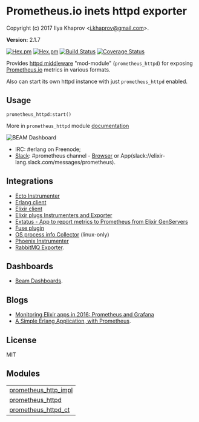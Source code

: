 

# Prometheus.io inets httpd exporter #

Copyright (c) 2017 Ilya Khaprov <<i.khaprov@gmail.com>>.

__Version:__ 2.1.7

[![Hex.pm](https://img.shields.io/hexpm/v/prometheus_httpd.svg?maxAge=2592000?style=plastic)](https://hex.pm/packages/prometheus_httpd)
[![Hex.pm](https://img.shields.io/hexpm/dt/prometheus_httpd.svg?maxAge=2592000)](https://hex.pm/packages/prometheus_httpd)
[![Build Status](https://travis-ci.org/deadtrickster/prometheus_httpd.svg?branch=version-3)](https://travis-ci.org/deadtrickster/prometheus_httpd)
[![Coverage Status](https://coveralls.io/repos/github/deadtrickster/prometheus_httpd/badge.svg?branch=master)](https://coveralls.io/github/deadtrickster/prometheus_httpd?branch=master)

Provides [httpd middleware](http://erlang.org/doc/man/httpd.html) "mod-module" (`prometheus_httpd`) for exposing [Prometheus.io](https://github.com/deadtrickster/prometheus.erl) metrics in various formats.

Also can start its own httpd instance with just `prometheus_httpd` enabled.

## Usage

```
prometheus_httpd:start()
```

More in `prometheus_httpd` module [documentation](/deadtrickster/prometheus_httpd/blob/master/doc/prometheus_httpd.md)

![BEAM Dashboard](https://raw.githubusercontent.com/deadtrickster/beam-dashboards/master/BEAM.png)

- IRC: #erlang on Freenode; 
- [Slack](https://elixir-slackin.herokuapp.com/): #prometheus channel - [Browser](https://elixir-lang.slack.com/messages/prometheus) or App(slack://elixir-lang.slack.com/messages/prometheus).

## Integrations
- [Ecto Instrumenter](https://hex.pm/packages/prometheus_ecto)
- [Erlang client](https://github.com/deadtrickster/prometheus.erl)
- [Elixir client](https://github.com/deadtrickster/prometheus.ex)
- [Elixir plugs Instrumenters and Exporter](https://hex.pm/packages/prometheus_plugs)
- [Extatus - App to report metrics to Prometheus from Elixir GenServers](https://github.com/gmtprime/extatus)
- [Fuse plugin](https://github.com/jlouis/fuse#fuse_stats_prometheus)
- [OS process info Collector](https://hex.pm/packages/prometheus_process_collector) (linux-only)
- [Phoenix Instrumenter](https://hex.pm/packages/prometheus_phoenix)
- [RabbitMQ Exporter](https://github.com/deadtrickster/prometheus_rabbitmq_exporter).

## Dashboards

- [Beam Dashboards](https://github.com/deadtrickster/beam-dashboards).

## Blogs

- [Monitoring Elixir apps in 2016: Prometheus and Grafana](https://aldusleaf.org/monitoring-elixir-apps-in-2016-prometheus-and-grafana/)
- [A Simple Erlang Application, with Prometheus](http://markbucciarelli.com/2016-11-23_a_simple_erlang_application_with_prometheus.html).

## License

MIT


## Modules ##


<table width="100%" border="0" summary="list of modules">
<tr><td><a href="https://github.com/deadtrickster/prometheus_httpd/blob/master/doc/prometheus_http_impl.md" class="module">prometheus_http_impl</a></td></tr>
<tr><td><a href="https://github.com/deadtrickster/prometheus_httpd/blob/master/doc/prometheus_httpd.md" class="module">prometheus_httpd</a></td></tr>
<tr><td><a href="https://github.com/deadtrickster/prometheus_httpd/blob/master/doc/prometheus_httpd_ct.md" class="module">prometheus_httpd_ct</a></td></tr></table>


